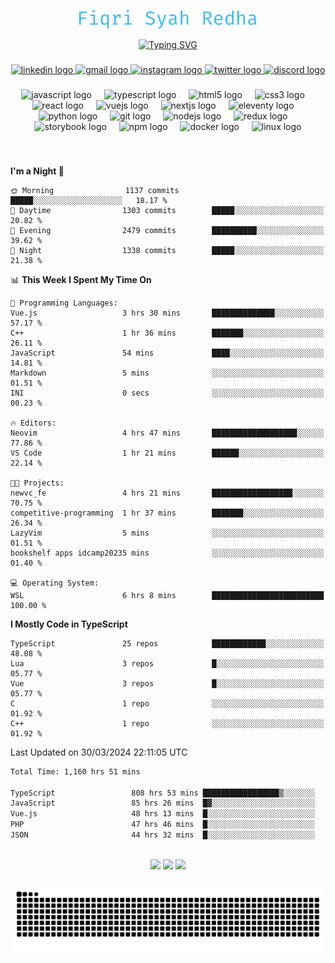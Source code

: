 <p align="center">
  <img src="./assets/name.svg" height="30" alt="Fiqri Syah Redha" />
</p>

<p align="center">
  <a href="https://git.io/typing-svg"><img src="https://readme-typing-svg.demolab.com?font=Fira+Code&pause=1000&center=true&vCenter=true&random=false&width=435&lines=Mid-Level+Frontend+Engineer;2%2B+years+experience;Always+learning+new+things" alt="Typing SVG" /></a>
</p>

###

<div align="center">
  <a href="https://www.linkedin.com/in/fiqrisyahredha" target="_blank">
    <img src="https://img.shields.io/static/v1?message=LinkedIn&logo=linkedin&label=&color=0077B5&logoColor=white&labelColor=&style=for-the-badge" height="25" alt="linkedin logo"  />
  </a>
  <a href="mailto:fiqrisyahredha@gmail.com" target="_blank">
    <img src="https://img.shields.io/static/v1?message=Gmail&logo=gmail&label=&color=D14836&logoColor=white&labelColor=&style=for-the-badge" height="25" alt="gmail logo"  />
  </a>
  <a href="https://instagram.com/fiqrisyahredha" target="_blank">
    <img src="https://img.shields.io/static/v1?message=Instagram&logo=instagram&label=&color=E4405F&logoColor=white&labelColor=&style=for-the-badge" height="25" alt="instagram logo"  />
  </a>
  <a href="https://twitter.com/fiqrisyahredha" target="_blank">
    <img src="https://img.shields.io/static/v1?message=Twitter&logo=twitter&label=&color=1DA1F2&logoColor=white&labelColor=&style=for-the-badge" height="25" alt="twitter logo"  />
  </a>
  <a href="discordapp.com/users/484183499050582027" target="_blank">
    <img src="https://img.shields.io/static/v1?message=Discord&logo=discord&label=&color=7289DA&logoColor=white&labelColor=&style=for-the-badge" height="25" alt="discord logo"  />
  </a>
</div>

###

<div align="center">
  <img src="https://cdn.jsdelivr.net/gh/devicons/devicon/icons/javascript/javascript-original.svg" height="32" alt="javascript logo"  />
  <img width="12" />
  <img src="https://cdn.jsdelivr.net/gh/devicons/devicon/icons/typescript/typescript-original.svg" height="32" alt="typescript logo"  />
  <img width="12" />
  <img src="https://cdn.jsdelivr.net/gh/devicons/devicon/icons/html5/html5-original.svg" height="32" alt="html5 logo"  />
  <img width="12" />
  <img src="https://cdn.jsdelivr.net/gh/devicons/devicon/icons/css3/css3-original.svg" height="32" alt="css3 logo"  />
  <img width="12" />
  <img src="https://cdn.jsdelivr.net/gh/devicons/devicon/icons/react/react-original.svg" height="32" alt="react logo"  />
  <img width="12" />
  <img src="https://cdn.jsdelivr.net/gh/devicons/devicon/icons/vuejs/vuejs-original.svg" height="32" alt="vuejs logo"  />
  <img width="12" />
  <img src="https://cdn.jsdelivr.net/gh/devicons/devicon/icons/nextjs/nextjs-original.svg" height="32" alt="nextjs logo"  />
  <img width="12" />
  <img src="https://cdn.jsdelivr.net/gh/devicons/devicon/icons/eleventy/eleventy-original.svg" height="32" alt="eleventy logo"  />
  <img width="12" />
  <img src="https://cdn.jsdelivr.net/gh/devicons/devicon/icons/python/python-original.svg" height="32" alt="python logo"  />
  <img width="12" />
  <img src="https://cdn.jsdelivr.net/gh/devicons/devicon/icons/git/git-original.svg" height="32" alt="git logo"  />
  <img width="12" />
  <img src="https://cdn.jsdelivr.net/gh/devicons/devicon/icons/nodejs/nodejs-original.svg" height="32" alt="nodejs logo"  />
  <img width="12" />
  <img src="https://cdn.jsdelivr.net/gh/devicons/devicon/icons/redux/redux-original.svg" height="32" alt="redux logo"  />
  <img width="12" />
  <img src="https://cdn.jsdelivr.net/gh/devicons/devicon/icons/storybook/storybook-original.svg" height="32" alt="storybook logo"  />
  <img width="12" />
  <img src="https://cdn.jsdelivr.net/gh/devicons/devicon/icons/npm/npm-original-wordmark.svg" height="32" alt="npm logo"  />
  <img width="12" />
  <img src="https://cdn.jsdelivr.net/gh/devicons/devicon/icons/docker/docker-original.svg" height="32" alt="docker logo"  />
  <img width="12" />
  <img src="https://cdn.jsdelivr.net/gh/devicons/devicon/icons/linux/linux-original.svg" height="32" alt="linux logo"  />
</div>

###

<br clear="both">

<!--START_SECTION:waka1-->
**I'm a Night 🦉** 

```text
🌞 Morning                1137 commits        █████░░░░░░░░░░░░░░░░░░░░   18.17 % 
🌆 Daytime                1303 commits        █████░░░░░░░░░░░░░░░░░░░░   20.82 % 
🌃 Evening                2479 commits        ██████████░░░░░░░░░░░░░░░   39.62 % 
🌙 Night                  1338 commits        █████░░░░░░░░░░░░░░░░░░░░   21.38 % 
```


📊 **This Week I Spent My Time On** 

```text
💬 Programming Languages: 
Vue.js                   3 hrs 30 mins       ██████████████░░░░░░░░░░░   57.17 % 
C++                      1 hr 36 mins        ███████░░░░░░░░░░░░░░░░░░   26.11 % 
JavaScript               54 mins             ████░░░░░░░░░░░░░░░░░░░░░   14.81 % 
Markdown                 5 mins              ░░░░░░░░░░░░░░░░░░░░░░░░░   01.51 % 
INI                      0 secs              ░░░░░░░░░░░░░░░░░░░░░░░░░   00.23 % 

🔥 Editors: 
Neovim                   4 hrs 47 mins       ███████████████████░░░░░░   77.86 % 
VS Code                  1 hr 21 mins        ██████░░░░░░░░░░░░░░░░░░░   22.14 % 

🐱‍💻 Projects: 
newvc_fe                 4 hrs 21 mins       ██████████████████░░░░░░░   70.75 % 
competitive-programming  1 hr 37 mins        ███████░░░░░░░░░░░░░░░░░░   26.34 % 
LazyVim                  5 mins              ░░░░░░░░░░░░░░░░░░░░░░░░░   01.51 % 
bookshelf apps idcamp20235 mins              ░░░░░░░░░░░░░░░░░░░░░░░░░   01.40 % 

💻 Operating System: 
WSL                      6 hrs 8 mins        █████████████████████████   100.00 % 
```

**I Mostly Code in TypeScript** 

```text
TypeScript               25 repos            ████████████░░░░░░░░░░░░░   48.08 % 
Lua                      3 repos             █░░░░░░░░░░░░░░░░░░░░░░░░   05.77 % 
Vue                      3 repos             █░░░░░░░░░░░░░░░░░░░░░░░░   05.77 % 
C                        1 repo              ░░░░░░░░░░░░░░░░░░░░░░░░░   01.92 % 
C++                      1 repo              ░░░░░░░░░░░░░░░░░░░░░░░░░   01.92 % 
```




 Last Updated on 30/03/2024 22:11:05 UTC
<!--END_SECTION:waka1-->

<!--START_SECTION:waka2-->

```txt
Total Time: 1,160 hrs 51 mins

TypeScript                 808 hrs 53 mins █████████████████▒░░░░░░░   69.10 %
JavaScript                 85 hrs 26 mins  █▓░░░░░░░░░░░░░░░░░░░░░░░   07.30 %
Vue.js                     48 hrs 13 mins  █░░░░░░░░░░░░░░░░░░░░░░░░   04.12 %
PHP                        47 hrs 46 mins  █░░░░░░░░░░░░░░░░░░░░░░░░   04.08 %
JSON                       44 hrs 32 mins  █░░░░░░░░░░░░░░░░░░░░░░░░   03.81 %
```

<!--END_SECTION:waka2-->

<br clear="both">

<div align="center">
  <img src="https://github-readme-stats.vercel.app/api?username=fiqrisr&theme=ayu-mirage&show_icons=true&hide_border=false&count_private=true" height="160" />
  <img src="https://github-readme-stats.vercel.app/api/top-langs/?username=fiqrisr&theme=ayu-mirage&show_icons=true&hide_border=false&layout=compact" height="160" />
  <img src="https://github-readme-streak-stats.herokuapp.com/?user=fiqrisr&theme=ayu-mirage&hide_border=false" height="160" />
</div>

###

<img src="https://raw.githubusercontent.com/fiqrisr/fiqrisr/output/snake.svg" alt="Snake animation" />

###
